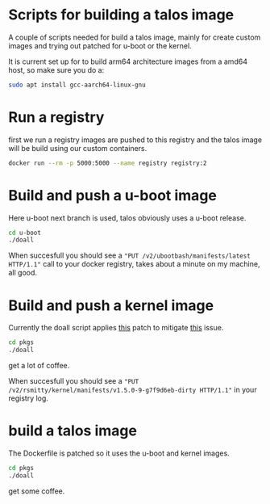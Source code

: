 # Scripts for building a talos image

A couple of scripts needed for build a talos image, mainly for create custom images and trying out patched for u-boot or the kernel.

It is current set up for to build arm64 architecture images from a amd64 host, so make sure you do a:

```bash
sudo apt install gcc-aarch64-linux-gnu
```

# Run a registry

first we run a registry images are pushed to this registry and the talos image will be build using our custom containers.

```bash
docker run --rm -p 5000:5000 --name registry registry:2
```

# Build and push a u-boot image

Here u-boot next branch is used, talos obviously uses a u-boot release.

```bash
cd u-boot
./doall
```

When succesfull you should see a 
```"PUT /v2/ubootbash/manifests/latest HTTP/1.1"```
call to your docker registry, takes about a minute on my machine, all good.

# Build and push a kernel image

Currently the doall script applies [this](https://patchwork.kernel.org/project/linux-pci/patch/20230623144100.34196-3-james.quinlan@broadcom.com/) patch to mitigate [this](https://bugzilla.kernel.org/show_bug.cgi?id=217276) issue.

```bash
cd pkgs
./doall
```

get a lot of coffee.

When succesfull you should see a ```"PUT /v2/rsmitty/kernel/manifests/v1.5.0-9-g7f9d6eb-dirty HTTP/1.1"``` in your registry log.

# build a talos image

The Dockerfile is patched so it uses the u-boot and kernel images.

```bash
cd pkgs
./doall
```

get some coffee.

